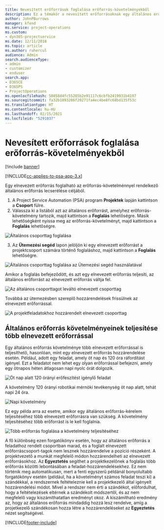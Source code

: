 ```yaml
---
title: Nevesített erőforrások foglalása erőforrás-követelményekből
description: Ez a témakör a nevesített erőforrásoknak egy általános erőforrás-követelmény részére történő foglalásáról nyújt tájékoztatást.
author: JohnPBurrows
manager: kfend
ms.service: project-operations
ms.custom:
- dyn365-projectservice
ms.date: 12/11/2018
ms.topic: article
ms.author: ruhercul
audience: Admin
search.audienceType:
- admin
- customizer
- enduser
search.app:
- D365CE
- D365PS
- ProjectOperations
ms.openlocfilehash: 50858d4fc55285b2e91117c6cbfb2419931b4197
ms.sourcegitcommit: fa32b1893286f20271fa4ec4be8fc68bd135f53c
ms.translationtype: HT
ms.contentlocale: hu-HU
ms.lasthandoff: 02/15/2021
ms.locfileid: "5291037"
---
```

# <a name="book-named-resources-from-resource-requirements"></a>Nevesített erőforrások foglalása erőforrás-követelményekből

[!include [banner](../includes/psa-now-project-operations.md)]

[!INCLUDE[cc-applies-to-psa-app-3.x](../includes/cc-applies-to-psa-app-3x.md)]

Egy elnevezett erőforrás foglalható az erőforrás-követelménnyel rendelkező általános erőforrás lecserélése céljából.

1. A Project Service Automation (PSA) program **Projektek** lapján kattintson a **Csoport** fülre.
2. Válassza ki a listából azt az általános erőforrást, amelyhez erőforrás-követelmény tartozik, majd kattintson a **Foglalás** lehetőségre. Másik lehetőségként nyissa meg az erőforrás-követelményt, majd kattintson a **Foglalás** lehetőségre.


![Általános csoporttag foglalása](media/RM-how-to-14.png)


3. Az **Ütemezési segéd** lapon jelöljön ki egy elnevezett erőforrást a projektcsoport számára történő foglaláshoz, majd kattintson a **Foglalás** lehetőségre.

![Általános csoporttag foglalása az Ütemezési segéd használatával](media/RM-how-to-15.png)

Amikor a foglalás befejeződött, és azt egy elnevezett erőforrás teljesíti, az általános erőforrást az elnevezett erőforrás váltja fel.

![Az általános csoporttagot leváltó elnevezett csoporttag](media/RM-how-to-16.png)

Továbbá az ütemezésben szereplő hozzárendelések frissülnek az elnevezett erőforrással.

![A projektfeladatokhoz hozzárendelt elnevezett csoporttag](media/RM-how-to-17.png)

## <a name="fulfill-a-generic-resource-with-multiple-named-resources"></a>Általános erőforrás követelményeinek teljesítése több elnevezett erőforrással
Egy általános erőforrás követelménye több elnevezett erőforrással is teljesíthető, hasonlóan, mint egy elnevezett erőforrás hozzárendelése esetén. Például, adott egy feladat, amely öt nap és 120 óra ráfordítást igényel. Ezt a feladatot nem lehet egy olyan erőforrással befejezni, amely egy ötnapos héten átlagosan napi nyolc órát dolgozik. 

![Öt nap alatt 120 órányi erőfeszítést igénylő feladat](media/RM-how-to-21.png)

A követelmény 120 órányi robotikai mérnöki tevékenység öt nap alatt, tehát napi 24 óra.

![Napi követelmény](media/RM-how-to-22.png)

Ez egy példa arra az esetre, amikor egy általános erőforrás-kérelem teljesítéséhez több elnevezett erőforrásra van szükség. A követelmény teljesítéséhez több erőforrást is le kell foglalnia.

![Több erőforrás foglalása a követelmény teljesítéséhez](media/RM-how-to-23.png)

A fő különbség ezen forgatókönyv esetén, hogy az általános erőforrás a feladathoz rendelt csoportban marad, és a foglalt elnevezett erőforráscsoport-tagok nem lesznek hozzárendelve a pozíció részeként. A projektvezető a munkát megfelelő módon hozzárendelheti az elnevezett erőforrásokhoz. Az **Egyeztetés** segíthet a projektkezelőnek a foglalás több erőforrás közötti lebontásában a feladat-hozzárendelésekhez. Ez nem történik meg automatikusan, mert a fenti egyszerű példánál bonyolultabb forgatókönyv esetén (például, ha a követelményt számos feladat teszi ki) a szándékkal, a rendszernek feltételeznie kell a projektkezelő által igényelt hozzárendelési módot. Mivel a rendszer nem érti a szándékot, előfordulhat, hogy a feltételezések eltérnek a szándékolt módszertől, és az nem megfelelő vagy kiszámíthatatlan eredményt okoz. A kiszámítható eredmény az, hogy az általános erőforrás mindaddig hozzá lesz rendelve, amíg a projetkezelő szándékosan hozza létre a hozzárendeléseket az **Egyeztetés** nézet segítségével.




[!INCLUDE[footer-include](../includes/footer-banner.md)]